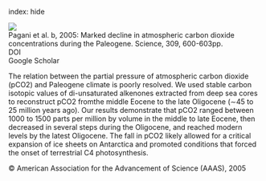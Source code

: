index: hide

<div class="Citation">
    <div class="Citation-thumb CitationThumb-linked"  data-href="https://doi.org/10.1126/science.1110063">
      <img src="https://static.claimspace.cloud/climate-study-static/refs/thumbs/5/Pagani_et_al_2005b-thumb.png" />
    </div>

  <div class="Citation-body">
    <div class="Citation-text">Pagani et al. b, 2005: Marked decline in atmospheric carbon dioxide concentrations during the Paleogene. <span class="Article-journal">Science, </span><span class="Article-volume">309, </span>600-603pp.</div>
    <div class="Citation-links">
      <div class="CitationLink" data-href="https://doi.org/10.1126/science.1110063">
        <div class="CitationLink-icon CitationLink-Doi"></div>
        <div class="CitationLink-text">DOI</div>
      </div>
      <div class="CitationLink" data-href="https://scholar.google.com/scholar?q=10.1126/science.1110063">
        <div class="CitationLink-icon CitationLink-Scholar"></div>
        <div class="CitationLink-text">Google Scholar</div>
      </div>
    </div>
  </div>
</div>

The relation between the partial pressure of atmospheric carbon dioxide (pCO2) and Paleogene climate is poorly resolved. We used stable carbon isotopic values of di-unsaturated alkenones extracted from deep sea cores to reconstruct pCO2 fromthe middle Eocene to the late Oligocene (∼45 to 25 million years ago). Our results demonstrate that pCO2 ranged between 1000 to 1500 parts per million by volume in the middle to late Eocene, then decreased in several steps during the Oligocene, and reached modern levels by the latest Oligocene. The fall in pCO2 likely allowed for a critical expansion of ice sheets on Antarctica and promoted conditions that forced the onset of terrestrial C4 photosynthesis.

<div class="Citation-copy">
&copy; American Association for the Advancement of Science (AAAS), 2005
</div>